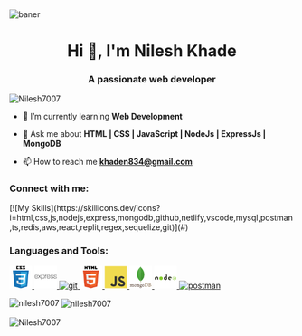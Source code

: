 <img align="center" alt="baner" src="https://user-images.githubusercontent.com/112823546/217016507-da977155-0e3a-48ff-905c-e3eecfdf2b00.png">

<h1 align="center">Hi 👋, I'm Nilesh Khade</h1>
<h3 align="center">A passionate web developer</h3>



<p align="left"> <img src="https://komarev.com/ghpvc/?username=Nilesh7007&label=Profile%20views&color=0e75b6&style=flat" alt="Nilesh7007" /> </p>

- 🌱 I’m currently learning **Web Development**

- 💬 Ask me about **HTML | CSS | JavaScript | NodeJs | ExpressJs | MongoDB**

- 📫 How to reach me **khaden834@gmail.com**

<h3 align="left">Connect with me:</h3>
<p align="left">
    [![My Skills](https://skillicons.dev/icons?i=html,css,js,nodejs,express,mongodb,github,netlify,vscode,mysql,postman,ts,redis,aws,react,replit,regex,sequelize,git)](#)
</p>

<h3 align="left">Languages and Tools:</h3>
<p align="left"> <a href="https://www.w3schools.com/css/" target="_blank" rel="noreferrer"> <img src="https://raw.githubusercontent.com/devicons/devicon/master/icons/css3/css3-original-wordmark.svg" alt="css3" width="40" height="40"/> </a> <a href="https://expressjs.com" target="_blank" rel="noreferrer"> <img src="https://raw.githubusercontent.com/devicons/devicon/master/icons/express/express-original-wordmark.svg" alt="express" width="40" height="40"/> </a> <a href="https://git-scm.com/" target="_blank" rel="noreferrer"> <img src="https://www.vectorlogo.zone/logos/git-scm/git-scm-icon.svg" alt="git" width="40" height="40"/> </a> <a href="https://www.w3.org/html/" target="_blank" rel="noreferrer"> <img src="https://raw.githubusercontent.com/devicons/devicon/master/icons/html5/html5-original-wordmark.svg" alt="html5" width="40" height="40"/> </a> <a href="https://developer.mozilla.org/en-US/docs/Web/JavaScript" target="_blank" rel="noreferrer"> <img src="https://raw.githubusercontent.com/devicons/devicon/master/icons/javascript/javascript-original.svg" alt="javascript" width="40" height="40"/> </a> <a href="https://www.mongodb.com/" target="_blank" rel="noreferrer"> <img src="https://raw.githubusercontent.com/devicons/devicon/master/icons/mongodb/mongodb-original-wordmark.svg" alt="mongodb" width="40" height="40"/> </a> <a href="https://nodejs.org" target="_blank" rel="noreferrer"> <img src="https://raw.githubusercontent.com/devicons/devicon/master/icons/nodejs/nodejs-original-wordmark.svg" alt="nodejs" width="40" height="40"/> </a> <a href="https://postman.com" target="_blank" rel="noreferrer"> <img src="https://www.vectorlogo.zone/logos/getpostman/getpostman-icon.svg" alt="postman" width="40" height="40"/> </a> </p>

<p><img align="left" src="https://github-readme-stats.vercel.app/api/top-langs?username=nilesh7007&show_icons=true&locale=en&layout=compact" alt="nilesh7007" /></p>

<p>&nbsp;<img align="center" src="https://github-readme-stats.vercel.app/api?username=Nilesh7007&show_icons=true&locale=en" alt="nilesh7007" /></p>

<p><img align="center" src="https://github-readme-streak-stats.herokuapp.com/?user=Nilesh7007&" alt="Nilesh7007" /></p>

